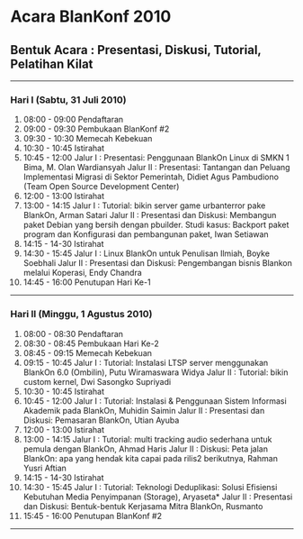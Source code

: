 # Acara BlanKonf 2010

## Bentuk Acara : Presentasi, Diskusi, Tutorial, Pelatihan Kilat

--------------------------------------------------------------------------------------------------------------------------
### Hari I (Sabtu, 31 Juli 2010)

1. 08:00 - 09:00 Pendaftaran
2. 09:00 - 09:30 Pembukaan BlanKonf #2
3. 09:30 - 10:30 Memecah Kebekuan
4. 10:30 - 10:45 Istirahat
5. 10:45 - 12:00
   Jalur I : Presentasi: Penggunaan BlankOn Linux di SMKN 1 Bima, M. Olan Wardiansyah
   Jalur II : Presentasi: Tantangan dan Peluang Implementasi Migrasi di Sektor Pemerintah, Didiet Agus Pambudiono (Team Open Source Development Center)
6. 12:00 - 13:00 Istirahat
7. 13:00 - 14:15
   Jalur I : Tutorial: bikin server game urbanterror pake BlankOn, Arman Satari
   Jalur II : Presentasi dan Diskusi: Membangun paket Debian yang bersih dengan pbuilder. Studi kasus: Backport paket program dan Konfigurasi dan pembangunan paket, Iwan Setiawan
8. 14:15 - 14-30 Istirahat
9. 14:30 - 15:45
   Jalur I : Linux BlankOn untuk Penulisan Ilmiah, Boyke Soebhali
   Jalur II : Presentasi dan Diskusi: Pengembangan bisnis Blankon melalui Koperasi, Endy Chandra
10. 14:45 - 16:00 Penutupan Hari Ke-1

--------------------------------------------------------------------------------------------------------------------------

### Hari II (Minggu, 1 Agustus 2010)

1. 08:00 - 08:30 Pendaftaran
2. 08:30 - 08:45 Pembukaan Hari Ke-2
3. 08:45 - 09:15 Memecah Kebekuan
4. 09:15 - 10:45
   Jalur I : Tutorial: Instalasi LTSP server menggunakan BlankOn 6.0 (Ombilin), Putu Wiramaswara Widya
   Jalur II : Tutorial: bikin custom kernel, Dwi Sasongko Supriyadi
5. 10:30 - 10:45 Istirahat
6. 10:45 - 12:00
   Jalur I : Tutorial: Instalasi & Penggunaan Sistem Informasi Akademik pada BlankOn, Muhidin Saimin
   Jalur II : Presentasi dan Diskusi: Pemasaran BlankOn, Utian Ayuba
7. 12:00 - 13:00 Istirahat
8. 13:00 - 14:15
   Jalur I : Tutorial: multi tracking audio sederhana untuk pemula dengan BlankOn, Ahmad Haris
   Jalur II :  Diskusi: Peta jalan BlankOn: apa yang hendak kita capai pada rilis2 berikutnya, Rahman Yusri Aftian
9. 14:15 - 14-30 Istirahat
10. 14:30 - 15:45
    Jalur I : Tutorial: Teknologi Deduplikasi: Solusi Efisiensi Kebutuhan Media Penyimpanan (Storage), Aryaseta*
    Jalur II : Presentasi dan Diskusi: Bentuk-bentuk Kerjasama Mitra BlankOn, Rusmanto
11. 15:45 - 16:00 Penutupan BlanKonf #2





---
 



